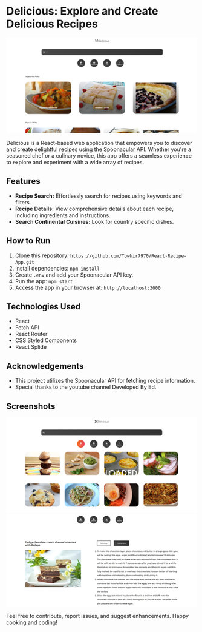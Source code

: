 # Delicious: Explore and Create Delicious Recipes

![Delicious](https://github.com/Towkir7970/React-Recipe-App/blob/master/Screenshots/homepage.png)

Delicious is a React-based web application that empowers you to discover and create delightful recipes using the Spoonacular API. Whether you're a seasoned chef or a culinary novice, this app offers a seamless experience to explore and experiment with a wide array of recipes.

## Features

- **Recipe Search:** Effortlessly search for recipes using keywords and filters.
- **Recipe Details:** View comprehensive details about each recipe, including ingredients and instructions.
- **Search Continental Cuisines:** Look for country specific dishes.

## How to Run

1. Clone this repository: `https://github.com/Towkir7970/React-Recipe-App.git`
2. Install dependencies: `npm install`
3. Create `.env` and add your Spoonacular API key.
4. Run the app: `npm start`
5. Access the app in your browser at: `http://localhost:3000`

## Technologies Used

- React
- Fetch API
- React Router
- CSS Styled Components
- React Splide

## Acknowledgements

- This project utilizes the Spoonacular API for fetching recipe information.
- Special thanks to the youtube channel Developed By Ed.

## Screenshots

![Screenshot 1](https://github.com/Towkir7970/React-Recipe-App/blob/master/Screenshots/continental%20cuisines.png)
![Screenshot 2](https://github.com/Towkir7970/React-Recipe-App/blob/master/Screenshots/instructions%20to%20make.png)

Feel free to contribute, report issues, and suggest enhancements. Happy cooking and coding!

